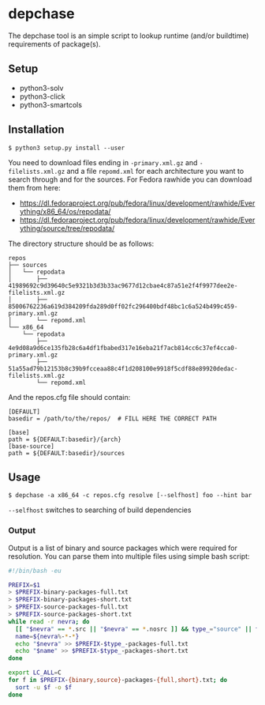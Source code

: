 # depchase

The depchase tool is an simple script to lookup runtime (and/or buildtime)
requirements of package(s).

## Setup

- python3-solv
- python3-click
- python3-smartcols

## Installation

```
$ python3 setup.py install --user
```

You need to download files ending in `-primary.xml.gz` and `-filelists.xml.gz` and a file `repomd.xml` for each architecture you want to search through and for the sources. For Fedora rawhide you can download them from here:
 * https://dl.fedoraproject.org/pub/fedora/linux/development/rawhide/Everything/x86_64/os/repodata/
 * https://dl.fedoraproject.org/pub/fedora/linux/development/rawhide/Everything/source/tree/repodata/

The directory structure should be as follows:
```
repos
├── sources
│   └── repodata
│       ├── 41989692c9d39640c5e9321b3d3b33ac9677d12cbae4c87a51e2f4f9977dee2e-filelists.xml.gz
│       ├── 85006762236a619d384209fda289d0ff02fc296400bdf48bc1c6a524b499c459-primary.xml.gz
│       └── repomd.xml
└── x86_64
    └── repodata
        ├── 4e9d08a9d6ce135fb28c6a4df1fbabed317e16eba21f7acb814cc6c37ef4cca0-primary.xml.gz
        ├── 51a55ad79b12153b8c39b9fcceaa88c4f1d208100e9918f5cdf88e89920dedac-filelists.xml.gz
        └── repomd.xml
```

And the repos.cfg file should contain:

```
[DEFAULT]
basedir = /path/to/the/repos/  # FILL HERE THE CORRECT PATH

[base]
path = ${DEFAULT:basedir}/{arch}
[base-source]
path = ${DEFAULT:basedir}/sources
```

## Usage

```
$ depchase -a x86_64 -c repos.cfg resolve [--selfhost] foo --hint bar
```

`--selfhost` switches to searching of build dependencies

### Output

Output is a list of binary and source packages which were required for
resolution. You can parse them into multiple files using simple bash
script:

```bash
#!/bin/bash -eu

PREFIX=$1
> $PREFIX-binary-packages-full.txt
> $PREFIX-binary-packages-short.txt
> $PREFIX-source-packages-full.txt
> $PREFIX-source-packages-short.txt
while read -r nevra; do
  [[ "$nevra" == *.src || "$nevra" == *.nosrc ]] && type_="source" || type_="binary"
  name=${nevra%-*-*}
  echo "$nevra" >> $PREFIX-$type_-packages-full.txt
  echo "$name" >> $PREFIX-$type_-packages-short.txt
done

export LC_ALL=C
for f in $PREFIX-{binary,source}-packages-{full,short}.txt; do
  sort -u $f -o $f
done
```
